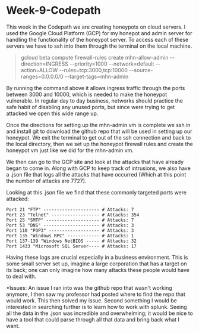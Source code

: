 # Week-9-Codepath

This week in the Codepath we are creating honeypots on cloud servers. I used the Google Cloud Platform (GCP) for my honepot and admin server for handling the functionality of the honeypot server. To access each of these servers we have to ssh into them through the terminal on the local machine.

>gcloud beta compute firewall-rules create mhn-allow-admin --direction=INGRESS --priority=1000 --network=default --action=ALLOW --rules=tcp:3000,tcp:10000 --source-ranges=0.0.0.0/0 --target-tags=mhn-admin

By running the command above it allows ingress traffic through the ports between 3000 and 10000, which is needed to make the honeypot vulnerable. In regular day to day business, networks should practice the safe habit of disabling any unused ports, but since were trying to get attacked we open this wide range up.

Once the directions for setting up the mhn-admin vm is complete we ssh in and install git to download the github repo that will be used in setting up our honeypot. We exit the terminal to get out of the ssh connection and back to the local directory, then we set up the honeypot firewall rules and create the honeypot vm just like we did for the mhn-admin vm.

We then can go to the GCP site and look at the attacks that have already began to come in. Along with GCP to keep track of intrusions, we also have a .json file that logs all the attacks that have occurred (Which at this point the number of attacks are 7727).

Looking at this .json file we find that these commonly targeted ports were attacked:

```
Port 21 "FTP" --------------------- # Attacks: 7
Port 23 "Telnet" ------------------ # Attacks: 354
Port 25 "SMTP" -------------------- # Attacks: 7
Port 53 "DNS" --------------------- # Attacks: 3
Port 110 "POP3" ------------------- # Attacks: 3
Port 135 "Windows RPC" ------------ # Attacks: 1
Port 137-139 "Windows NetBIOS ----- # Attacks: 32
Port 1433 "Microsoft SQL Server---- # Attacks: 17
```
Having these logs are crucial especially in a business environment. This is some small server set up, imagine a large corporation that has a target on its back; one can only imagine how many attacks these people would have to deal with.

*Issues:
  An issue I ran into was the github repo that wasn't working anymore, I then saw my professor had posted where to find the repo that would work. This then solved my issue. 
  Second something I would be interested in searching further is to learn how to work with splunk. Seeing all the data in the .json was incredible and overwhelming; it would be nice to have a tool that could parse through all that data and bring back what I want.

